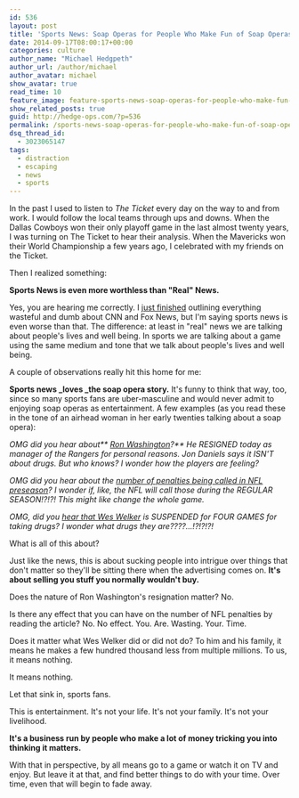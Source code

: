 ```yaml
---
id: 536
layout: post
title: 'Sports News: Soap Operas for People Who Make Fun of Soap Operas'
date: 2014-09-17T08:00:17+00:00
categories: culture
author_name: "Michael Hedgpeth"
author_url: /author/michael
author_avatar: michael
show_avatar: true
read_time: 10
feature_image: feature-sports-news-soap-operas-for-people-who-make-fun-of-soap-operas 
show_related_posts: true 
guid: http://hedge-ops.com/?p=536
permalink: /sports-news-soap-operas-for-people-who-make-fun-of-soap-operas/
dsq_thread_id:
  - 3023065147
tags:
  - distraction
  - escaping
  - news
  - sports
---
```

In the past I used to listen to _The Ticket_ every day on the way to and from work. I would follow the local teams through ups and downs. When the Dallas Cowboys won their only playoff game in the last almost twenty years, I was turning on The Ticket to hear their analysis. When the Mavericks won their World Championship a few years ago, I celebrated with my friends on the Ticket.

Then I realized something:

**Sports News is even more worthless than "Real" News.**<!--more-->

Yes, you are hearing me correctly. I [just finished](/escaping-with-the-news/) outlining everything wasteful and dumb about CNN and Fox News, but I'm saying sports news is even worse than that. The difference: at least in "real" news we are talking about people's lives and well being. In sports we are talking about a game using the same medium and tone that we talk about people's lives and well being.

A couple of observations really hit this home for me:

**Sports news _loves _the soap opera story.** It's funny to think that way, too, since so many sports fans are uber-masculine and would never admit to enjoying soap operas as entertainment. A few examples (as you read these in the tone of an airhead woman in her early twenties talking about a soap opera):

_OMG did you hear about** [Ron Washington](http://espn.go.com/dallas/mlb/story/_/id/11471420/ron-washington-quits-manager-texas-rangers)?** He RESIGNED today as manager of the Rangers for personal reasons. Jon Daniels says it ISN'T about drugs. But who knows? I wonder how the players are feeling?_

_OMG did you hear about the [number of penalties being called in NFL preseason](http://insider.espn.go.com/blog/nfl/rumors/post/_/id/24032/will-refs-pocket-flags-in-regular-season)? I wonder if, like, the NFL will call those during the REGULAR SEASON!?!?! This might like change the whole game._

_OMG, did you [hear that Wes Welker](http://espn.go.com/blog/denver-broncos/post/_/id/8501/wes-welker-roundup-everything-you-need-to-know-about-his-suspension) is SUSPENDED for FOUR GAMES for taking drugs? I wonder what drugs they are????...!?!?!?!_

What is all of this about?

Just like the news, this is about sucking people into intrigue over things that don't matter so they'll be sitting there when the advertising comes on. **It's about selling you stuff you normally wouldn't buy.**

Does the nature of Ron Washington's resignation matter? No.

Is there any effect that you can have on the number of NFL penalties by reading the article? No. No effect. You. Are. Wasting. Your. Time.

Does it matter what Wes Welker did or did not do? To him and his family, it means he makes a few hundred thousand less from multiple millions. To us, it means nothing.

It means nothing.

Let that sink in, sports fans.

This is entertainment. It's not your life. It's not your family. It's not your livelihood.

**It's a business run by people who make a lot of money tricking you into thinking it matters.**

With that in perspective, by all means go to a game or watch it on TV and enjoy. But leave it at that, and find better things to do with your time. Over time, even that will begin to fade away.